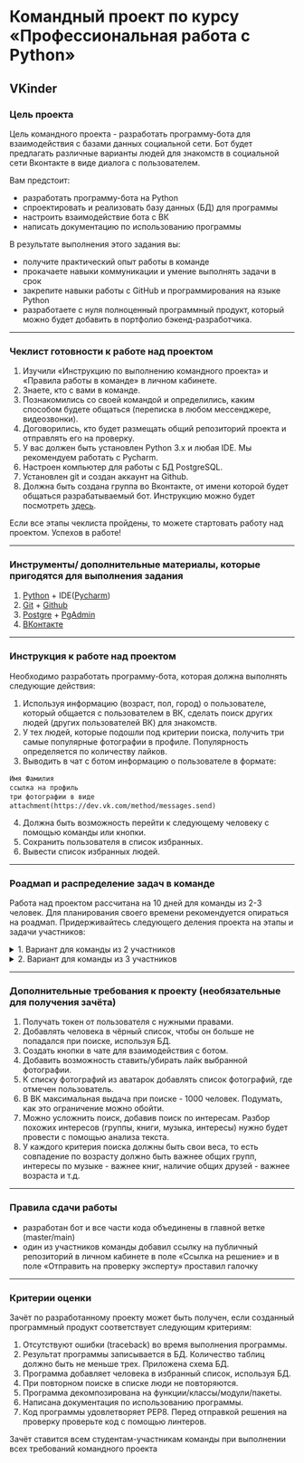 # Командный проект по курсу «Профессиональная работа с Python»

## VKinder

### Цель проекта

Цель командного проекта - разработать программу-бота для взаимодействия с базами данных социальной сети. Бот будет предлагать различные варианты людей для знакомств в социальной сети Вконтакте в виде диалога с пользователем.

Вам предстоит:
- разработать программу-бота на Python
- спроектировать и реализовать базу данных (БД) для программы
- настроить взаимодействие бота с ВК
- написать документацию по использованию программы

В результате выполнения этого задания вы:
- получите практический опыт работы в команде
- прокачаете навыки коммуникации и умение выполнять задачи в срок
- закрепите навыки работы с GitHub и программирования на языке Python
- разработаете с нуля полноценный программный продукт, который можно будет добавить в портфолио бэкенд-разработчика.

------

### Чеклист готовности к работе над проектом

1. Изучили «Инструкцию по выполнению командного проекта» и «Правила работы в команде» в личном кабинете.
1. Знаете, кто с вами в команде.
1. Познакомились со своей командой и определились, каким способом будете общаться (переписка в любом мессенджере, видеозвонки).
1. Договорились, кто будет размещать общий репозиторий проекта и отправлять его на проверку.
1. У вас должен быть установлен Python 3.x и любая IDE. Мы рекомендуем работать с Pycharm.
1. Настроен компьютер для работы с БД PostgreSQL.
1. Установлен git и создан аккаунт на Github.
1. Должна быть создана группа во Вконтакте, от имени которой будет общаться разрабатываемый бот. Инструкцию можно будет посмотреть [здесь](group_settings.md).

Если все этапы чеклиста пройдены, то можете стартовать работу над проектом. Успехов в работе!

------

### Инструменты/ дополнительные материалы, которые пригодятся для выполнения задания

1. [Python](https://www.python.org/) + IDE([Pycharm](https://www.jetbrains.com/ru-ru/pycharm/download))
2. [Git](https://git-scm.com/) + [Github](https://github.com/)
3. [Postgre](https://www.postgresql.org/) + [PgAdmin](https://www.pgadmin.org/)
4. [ВКонтакте](https://vk.com/)

------

### Инструкция к работе над проектом

Необходимо разработать программу-бота, которая должна выполнять следующие действия:
1. Используя информацию (возраст, пол, город) о пользователе, который общается с пользователем в ВК, сделать поиск других людей (других пользователей ВК) для знакомств.
2. У тех людей, которые подошли под критерии поиска, получить три самые популярные фотографии в профиле. Популярность определяется по количеству лайков.
3. Выводить в чат с ботом информацию о пользователе в формате:
```
Имя Фамилия
ссылка на профиль
три фотографии в виде attachment(https://dev.vk.com/method/messages.send)
```
4. Должна быть возможность перейти к следующему человеку с помощью команды или кнопки.
5. Сохранить пользователя в список избранных.
6. Вывести список избранных людей.

------

### Роадмап и распределение задач в команде

Работа над проектом рассчитана на 10 дней для команды из 2-3 человек. Для планирования своего времени рекомендуется опираться на роадмап. Придерживайтесь следующего деления проекта на этапы и задачи участников:

<details>
  <summary> 1. Вариант для команды из 2 участников</summary>

  ### Роадмап:
  
  ![image](https://github.com/netology-code/adpy-team-diplom/blob/main/%D0%94%D0%BB%D1%8F%20%D0%BA%D0%BE%D0%BC%D0%B0%D0%BD%D0%B4%D0%BD%D0%BE%D0%B3%D0%BE%20%D0%BF%D1%80%D0%BE%D0%B5%D0%BA%D1%82%D0%B0_2%20%D1%87%D0%B5%D0%BB.png)
  
### 1 этап:
1. Участник А. Создайте общий репозиторий на github. Для предоставления доступа другим участникам необходимо зайти в `Settings` репозитория проекта, найти раздел `Collaborators`, кликнуть по кнопке `Add people`, добавить ник напарника и выбрать роль `Admin`.
2. Участник Б: Спроектируйте БД. В БД должно быть создано минимум 3 таблицы. 
### 2 этап:
1. Участник А: Разработайте взаимодействие с ВК для получения информации о пользователях и их фотографий. Можно использовать готовые библиотеки.
2. Участник Б: Реализуйте БД для программы с помощью PostgreDB. Приложите скрипты для создания таблиц, чтобы преподаватель смог создать у себя БД. Можно использовать ORM.
### 3 этап:	
1. Участник А: 
  - Разработайте взаимодействие с ботом. Можно воспользоваться этим [шаблоном](basic_code.py). Будет плюсом, если вы добавите кнопки для более удобного взаимодействия с пользователем. 
  - Подготовьте проект к сдаче курсовой работы. Исправьте ошибки.
2. Участник Б: 
  - Реализуйте интеграцию бота и БД. Напишите документацию. 
  - Подготовьте проект к сдаче курсовой работы. Исправьте ошибки.

------
  
</details>

<details>
  <summary> 2. Вариант для команды из 3 участников</summary>
  
   ### Роадмап:
  
  ![image](https://github.com/netology-code/adpy-team-diplom/blob/main/%D0%94%D0%BB%D1%8F%20%D0%BA%D0%BE%D0%BC%D0%B0%D0%BD%D0%B4%D0%BD%D0%BE%D0%B3%D0%BE%20%D0%BF%D1%80%D0%BE%D0%B5%D0%BA%D1%82%D0%B0_3%20%D1%87%D0%B5%D0%BB.png)
  
  ### 1 этап:
1. Участник А. Создайте общий репозиторий на github. Для предоставления доступа другим участникам необходимо зайти в `Settings` репозитория проекта, найти раздел `Collaborators`, кликнуть по кнопке `Add people`, добавить ник напарника и выбрать роль `Admin`.
2. Участник Б: Спроектируйте БД. В БД должно быть создано минимум 3 таблицы. 
3. Участник B: Разрабойте взаимодействие с ВК для получения информации о пользователях и их фотографий. Можно использовать готовые библиотеки.
### 2 этап:
1. Участник А: Разрабойте взаимодействие с ботом. Можно воспользоваться этим [шаблоном](basic_code.py). Будет плюсом, если вы добавите кнопки для более удобного взаимодействия с пользователем.
2. Участник Б: Реализуйте БД для программы с помощью PostgreDB. Приложите скрипты для создания таблиц, чтобы преподаватель смог создать у себя БД. Можно использовать ORM.
3. Участник B: Реализуйте интеграцию бота и БД.
### 3 этап:	
1. Участник A: Подготовьте проект к сдаче курсовой работы. Исправьте ошибки.
2. Участник Б: Подготовьте проект к сдаче курсовой работы. Исправьте ошибок.
3. Участник В: Напишите документацию.
  
  ------
  
</details>

-----
  
### Дополнительные требования к проекту (необязательные для получения зачёта)

1. Получать токен от пользователя с нужными правами.
2. Добавлять человека в чёрный список, чтобы он больше не попадался при поиске, используя БД.
3. Создать кнопки в чате для взаимодействия с ботом.
4. Добавить возможность ставить/убирать лайк выбранной фотографии.
5. К списку фотографий из аватарок добавлять список фотографий, где отмечен пользователь.
6. В ВК максимальная выдача при поиске - 1000 человек. Подумать, как это ограничение можно обойти.
7. Можно усложнить поиск, добавив поиск по интересам. Разбор похожих интересов (группы, книги, музыка, интересы) нужно будет провести с помощью анализа текста.
8. У каждого критерия поиска должны быть свои веса, то есть совпадение по возрасту должно быть важнее общих групп, интересы по музыке - важнее книг, наличие общих друзей - важнее возраста и т.д.

------

### Правила сдачи работы

- разработан бот и все части кода объединены в главной ветке (master/main)
- один из участников команды добавил ссылку на публичный репозиторий в личном кабинете в поле «Ссылка на решение» и в поле «Отправить на проверку эксперту» проставил галочку

------

### Критерии оценки

Зачёт по разработанному проекту может быть получен, если созданный программный продукт соответствует следующим критериям:

1. Отсутствуют ошибки (traceback) во время выполнения программы.
2. Результат программы записывается в БД. Количество таблиц должно быть не меньше трех. Приложена схема БД.
3. Программа добавляет человека в избранный список, используя БД.
4. При повторном поиске в списке люди не повторяются.
5. Программа декомпозирована на функции/классы/модули/пакеты.
6. Написана документация по использованию программы.
7. Код программы удовлетворяет PEP8. Перед отправкой решения на проверку проверьте код с помощью линтеров.

Зачёт ставится всем студентам-участникам команды при выполнении всех требований командного проекта
